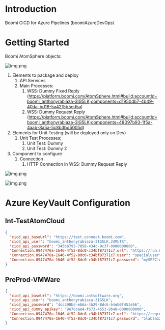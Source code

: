 # Introduction 
Boomi CICD for Azure Pipelines (boomiAzureDevOps)

# Getting Started

Boomi AtomSphere objects:

![img.png](resources/atomsphere-folder.png)

1. Elements to package and deploy
   1. API Services
   2. Main Processes:
      1. WSS: Dummy Fixed Reply (https://platform.boomi.com/AtomSphere.html#build;accountId=boomi_anthonyrabiaza-3IG5LK;components=d1950db7-4b49-40da-bd18-5a42f5b5ed5a)
      2. WSS: Dummy Request Reply (https://platform.boomi.com/AtomSphere.html#build;accountId=boomi_anthonyrabiaza-3IG5LK;components=48097b93-1f5a-4aab-8a5a-5c8b3bd5005d)
2. Elements for Unit Testing (will be deployed only on Dev)
   1. Unit Test Processes:
      1. Unit Test: Dummy
      2. Unit Test: Dummy 2
3. Component to configure
   1. Connection
      1. HTTP Connection in WSS: Dummy Request Reply

![img.png](resources/atomsphere-process-with-connection.png)

![img.png](resources/atomsphere-connection.png)

# Azure KeyVault Configuration

## Int-TestAtomCloud

```json
{
  "cicd_api_baseUrl": "https://test.connect.boomi.com",
  "cicd_api_user": "boomi_anthonyrabiaza-3IG5LK.2UMLTS",
  "cicd_api_password": "345bb795-7058-434c-9c3f-0000000000",
  "Connection.0947470a-1646-4f52-8dc0-c34bf87371c7.url": "https://run.mocky.io/v3/7aa2336d-3703-480c-a845-457d1a49fa59",
  "Connection.0947470a-1646-4f52-8dc0-c34bf87371c7.user": "specialuser",
  "Connection.0947470a-1646-4f52-8dc0-c34bf87371c7.password": "mySPEC!ALpassword@1"
}
```

## PreProd-VMWare

```json
{
  "cicd_api_baseUrl": "https://boomi.antsoftware.org",
  "cicd_api_user": "boomi_anthonyrabiaza-3IG5LK",
  "cicd_api_password": "4cc398bd-eb6a-4b29-8dc6-b4eb0f453e56",
  "cicd_api_dummy_apikey": "9e76cae4-f673-4553-9b48-0000000000",
  "Connection.0947470a-1646-4f52-8dc0-c34bf87371c7.url": "https://reqres.in/api/users",
  "Connection.0947470a-1646-4f52-8dc0-c34bf87371c7.password": "blabla123"
}
```